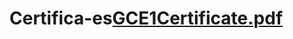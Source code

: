 # Certifica-es[GCE1Certificate.pdf](https://github.com/IsraelMonteiro/Certifica-es/files/8194704/GCE1Certificate.pdf)
